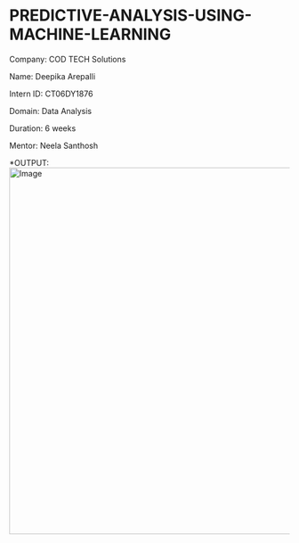 # PREDICTIVE-ANALYSIS-USING-MACHINE-LEARNING

Company: COD TECH Solutions

Name: Deepika Arepalli

Intern ID: CT06DY1876

Domain: Data Analysis

Duration: 6 weeks

Mentor: Neela Santhosh

*OUTPUT:
<img width="763" height="658" alt="Image" src="https://github.com/user-attachments/assets/ee544947-4151-4628-9578-d757b9a18784" />
